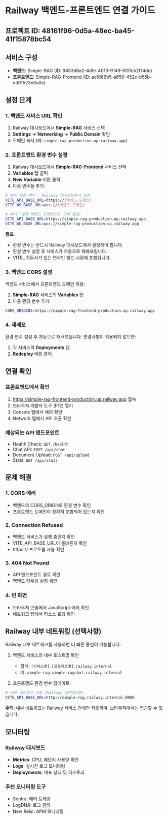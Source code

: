 # Railway 백엔드-프론트엔드 연결 가이드

## 프로젝트 ID: 48161f96-0d5a-48ec-ba45-41f15878bc54

## 서비스 구성
- **백엔드**: Simple-RAG (ID: 9453d8a2-4dfe-4013-9149-5f0fcb2f14dd)
- **프론트엔드**: Simple-RAG-Frontend (ID: acf866b5-a650-452c-b55b-ed91523e0a0e)

## 설정 단계

### 1. 백엔드 서비스 URL 확인

1. Railway 대시보드에서 **Simple-RAG** 서비스 선택
2. **Settings** → **Networking** → **Public Domain** 확인
3. 도메인 복사 (예: `simple-rag-production.up.railway.app`)

### 2. 프론트엔드 환경 변수 설정

1. Railway 대시보드에서 **Simple-RAG-Frontend** 서비스 선택
2. **Variables** 탭 클릭
3. **New Variable** 버튼 클릭
4. 다음 변수들 추가:

```bash
# 필수 환경 변수 - Railway 대시보드에서 설정
VITE_API_BASE_URL=https://[백엔드-도메인]
VITE_WS_BASE_URL=wss://[백엔드-도메인]

# 예시 (실제 백엔드 도메인으로 교체 필요)
VITE_API_BASE_URL=https://simple-rag-production.up.railway.app
VITE_WS_BASE_URL=wss://simple-rag-production.up.railway.app
```

**중요**: 
- 환경 변수는 반드시 Railway 대시보드에서 설정해야 합니다.
- 환경 변수 설정 후 서비스가 자동으로 재배포됩니다.
- VITE_ 접두사가 있는 변수만 빌드 시점에 포함됩니다.

### 3. 백엔드 CORS 설정

백엔드 서비스에서 프론트엔드 도메인 허용:

1. **Simple-RAG** 서비스의 **Variables** 탭
2. 다음 환경 변수 추가:

```bash
CORS_ORIGINS=https://simple-rag-frontend-production.up.railway.app
```

### 4. 재배포

환경 변수 설정 후 자동으로 재배포됩니다.
변경사항이 적용되지 않으면:

1. 각 서비스의 **Deployments** 탭
2. **Redeploy** 버튼 클릭

## 연결 확인

### 프론트엔드에서 확인
1. https://simple-rag-frontend-production.up.railway.app 접속
2. 브라우저 개발자 도구 (F12) 열기
3. Console 탭에서 에러 확인
4. Network 탭에서 API 호출 확인

### 예상되는 API 엔드포인트
- Health Check: `GET /health`
- Chat API: `POST /api/chat`
- Document Upload: `POST /api/upload`
- Stats: `GET /api/stats`

## 문제 해결

### 1. CORS 에러
- 백엔드의 CORS_ORIGINS 환경 변수 확인
- 프론트엔드 도메인이 정확히 포함되어 있는지 확인

### 2. Connection Refused
- 백엔드 서비스가 실행 중인지 확인
- VITE_API_BASE_URL이 올바른지 확인
- https:// 프로토콜 사용 확인

### 3. 404 Not Found
- API 엔드포인트 경로 확인
- 백엔드 라우팅 설정 확인

### 4. 빈 화면
- 브라우저 콘솔에서 JavaScript 에러 확인
- 네트워크 탭에서 리소스 로딩 확인

## Railway 내부 네트워킹 (선택사항)

Railway 내부 네트워크를 사용하면 더 빠른 통신이 가능합니다:

1. 백엔드 서비스의 내부 호스트명 확인
   - 형식: `[서비스명].[프로젝트명].railway.internal`
   - 예: `simple-rag.simple-ragchat.railway.internal`

2. 프론트엔드 환경 변수 업데이트:
```bash
# 내부 네트워크 사용 (Railway 내부에서만)
VITE_API_BASE_URL=http://simple-rag.railway.internal:8000
```

**주의**: 내부 네트워크는 Railway 서비스 간에만 작동하며, 브라우저에서는 접근할 수 없습니다.

## 모니터링

### Railway 대시보드
- **Metrics**: CPU, 메모리 사용량 확인
- **Logs**: 실시간 로그 모니터링
- **Deployments**: 배포 상태 및 히스토리

### 추천 모니터링 도구
- Sentry: 에러 트래킹
- LogDNA: 로그 관리
- New Relic: APM 모니터링